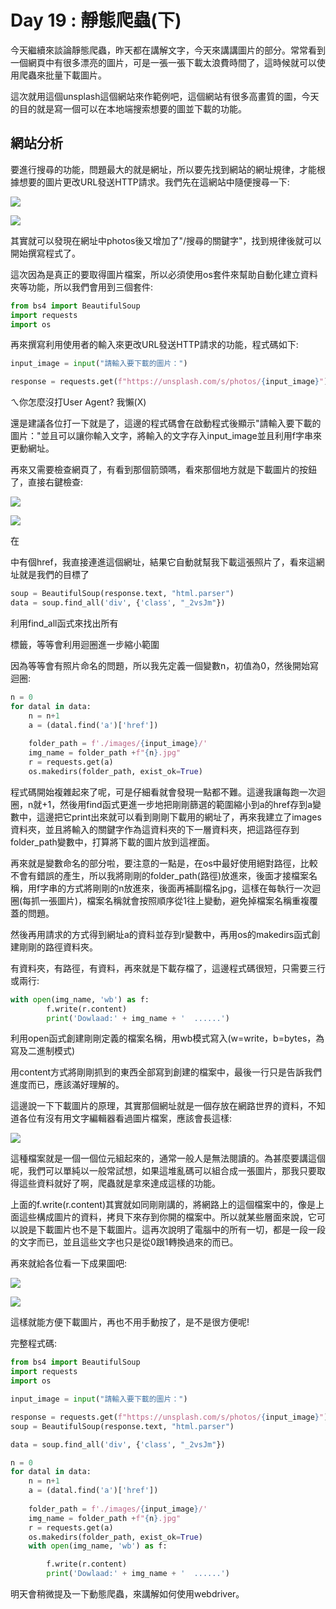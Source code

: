 # Day 19 : 靜態爬蟲(下)

今天繼續來談論靜態爬蟲，昨天都在講解文字，今天來講講圖片的部分。常常看到一個網頁中有很多漂亮的圖片，可是一張一張下載太浪費時間了，這時候就可以使用爬蟲來批量下載圖片。

這次就用這個unsplash這個網站來作範例吧，這個網站有很多高畫質的圖，今天的目的就是寫一個可以在本地端搜索想要的圖並下載的功能。

## 網站分析

要進行搜尋的功能，問題最大的就是網址，所以要先找到網站的網址規律，才能根據想要的圖片更改URL發送HTTP請求。我們先在這網站中隨便搜尋一下:

![](./image/Day19_01.png)

![](./image/Day19_02.png)

其實就可以發現在網址中photos後又增加了"/搜尋的關鍵字"，找到規律後就可以開始撰寫程式了。

這次因為是真正的要取得圖片檔案，所以必須使用os套件來幫助自動化建立資料夾等功能，所以我們會用到三個套件:

```python
from bs4 import BeautifulSoup
import requests
import os
```

再來撰寫利用使用者的輸入來更改URL發送HTTP請求的功能，程式碼如下:

```python
input_image = input("請輸入要下載的圖片：")

response = requests.get(f"https://unsplash.com/s/photos/{input_image}")
```

ㄟ你怎麼沒打User Agent? 我懶(X)

還是建議各位打一下就是了，這邊的程式碼會在啟動程式後顯示"請輸入要下載的圖片："並且可以讓你輸入文字，將輸入的文字存入input_image並且利用f字串來更動網址。

再來又需要檢查網頁了，有看到那個箭頭嗎，看來那個地方就是下載圖片的按鈕了，直接右鍵檢查:

![](./image/Day19_03.png)

![](./image/Day19_04.png)

在<div class="_2vsJm">中有個href，我直接連進這個網址，結果它自動就幫我下載這張照片了，看來這網址就是我們的目標了

```python
soup = BeautifulSoup(response.text, "html.parser")
data = soup.find_all('div', {'class', "_2vsJm"})
```

利用find_all函式來找出所有<div class="_2vsJm">標籤，等等會利用迴圈進一步縮小範圍

因為等等會有照片命名的問題，所以我先定義一個變數n，初值為0，然後開始寫迴圈:

```python
n = 0
for datal in data:
    n = n+1
    a = (datal.find('a')['href'])
            
    folder_path = f'./images/{input_image}/'
    img_name = folder_path +f"{n}.jpg"
    r = requests.get(a)
    os.makedirs(folder_path, exist_ok=True)
```

程式碼開始複雜起來了呢，可是仔細看就會發現一點都不難。這邊我讓每跑一次迴圈，n就+1，然後用find函式更進一步地把剛剛篩選的範圍縮小到a的href存到a變數中，這邊把它print出來就可以看到剛剛下載用的網址了，再來我建立了images資料夾，並且將輸入的關鍵字作為這資料夾的下一層資料夾，把這路徑存到folder_path變數中，打算將下載的圖片放到這裡面。

再來就是變數命名的部分啦，要注意的一點是，在os中最好使用絕對路徑，比較不會有錯誤的產生，所以我將剛剛的folder_path(路徑)放進來，後面才接檔案名稱，用f字串的方式將剛剛的n放進來，後面再補副檔名jpg，這樣在每執行一次迴圈(每抓一張圖片)，檔案名稱就會按照順序從1往上變動，避免掉檔案名稱重複覆蓋的問題。

然後再用請求的方式得到網址a的資料並存到r變數中，再用os的makedirs函式創建剛剛的路徑資料夾。

有資料夾，有路徑，有資料，再來就是下載存檔了，這邊程式碼很短，只需要三行或兩行:

```python
with open(img_name, 'wb') as f:
        f.write(r.content)
        print('Dowlaad:' + img_name + '  ......')
```

利用open函式創建剛剛定義的檔案名稱，用wb模式寫入(w=write，b=bytes，為寫及二進制模式)

用content方式將剛剛抓到的東西全部寫到創建的檔案中，最後一行只是告訴我們進度而已，應該滿好理解的。

這邊說一下下載圖片的原理，其實那個網址就是一個存放在網路世界的資料，不知道各位有沒有用文字編輯器看過圖片檔案，應該會長這樣:

![](./image/Day19_05.png)

這種檔案就是一個一個位元組起來的，通常一般人是無法閱讀的。為甚麼要講這個呢，我們可以單純以一般常試想，如果這堆亂碼可以組合成一張圖片，那我只要取得這些資料就好了啊，爬蟲就是拿來達成這樣的功能。

上面的f.write(r.content)其實就如同剛剛講的，將網路上的這個檔案中的，像是上面這些構成圖片的資料，拷貝下來存到你開的檔案中。所以就某些層面來說，它可以說是下載圖片也不是下載圖片。這再次說明了電腦中的所有一切，都是一段一段的文字而已，並且這些文字也只是從0跟1轉換過來的而已。

再來就給各位看一下成果圖吧:

![](./image/Day19_06.png)

![](./image/Day19_07.png)

這樣就能方便下載圖片，再也不用手動按了，是不是很方便呢!

完整程式碼:

```python
from bs4 import BeautifulSoup
import requests
import os

input_image = input("請輸入要下載的圖片：")

response = requests.get(f"https://unsplash.com/s/photos/{input_image}")
soup = BeautifulSoup(response.text, "html.parser")

data = soup.find_all('div', {'class', "_2vsJm"})

n = 0
for datal in data:
    n = n+1
    a = (datal.find('a')['href'])
            
    folder_path = f'./images/{input_image}/'
    img_name = folder_path +f"{n}.jpg"
    r = requests.get(a)
    os.makedirs(folder_path, exist_ok=True)
    with open(img_name, 'wb') as f:

        f.write(r.content)
        print('Dowlaad:' + img_name + '  ......')
```

明天會稍微提及一下動態爬蟲，來講解如何使用webdriver。